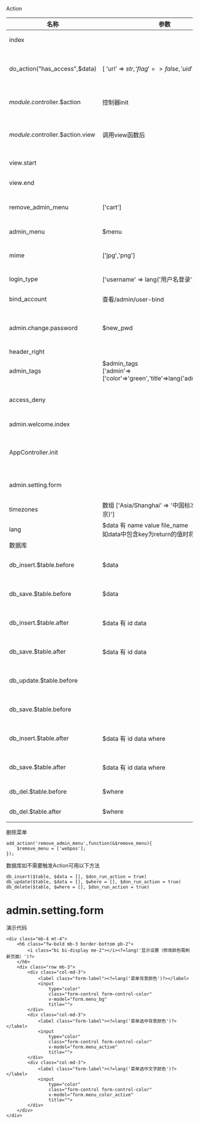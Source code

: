 Action

 

| 名称 | 参数 | 说明 |
| --- | --- |--- |
| index|  | 网站首页 | 
| do_action("has_access",$data) | [ 'url' => $str, 'flag' => false, 'uid'=>$uid,] | flag为true时有权限 |  
| $module.$controller.$action | 控制器init | 控制器初始化 | 
| $module.$controller.$action.view | 调用view函数后 | 调用view函数后 |
| view.start | | 视图开始 |
| view.end | | 视图结束 |
| remove_admin_menu | ['cart'] | 移除后台菜单 |
| admin_menu | $menu | 后台菜单 |
| mime | ['jpg','png'] | 扩展mime类型 |
| login_type | ['username' => lang('用户名登录')] | 登录方式 |
| bind_account | 查看/admin/user-bind | 绑定账号 | 
| admin.change.password | $new_pwd | 管理员修改密码 | 
| header_right | | | 管理界面头部右侧 | 
| admin_tags | $admin_tags <br> ['admin'=>['color'=>'green','title'=>lang('admin_user'),]] | 管理员tag显示 | 
| access_deny | | 无权限访问 |
| admin.welcome.index | | 后台首页 | 
| AppController.init | | 基类控制器HOOK | 
| admin.setting.form | | 后台设置表单 | 
| timezones | 数组 ['Asia/Shanghai' => '中国标准时间 (北京)'] | 设置时区 |  
| lang | $data 有 name value file_name <br>如data中包含key为return的值时将阻止翻译 | 多语言|
| 数据库 | | |
| db_insert.$table.before |$data |写入记录前|
| db_save.$table.before |$data |写入记录前|
| db_insert.$table.after |$data 有 id data |写入记录后|
| db_save.$table.after | $data  有 id data |写入记录后|
| db_update.$table.before ||更新记录前|
| db_save.$table.before | | 更新记录前 |
| db_insert.$table.after | $data 有 id data where |更新记录后|
| db_save.$table.after | $data  有 id data where |更新记录后|
| db_del.$table.before | $where | 删除前|
| db_del.$table.after | $where | 删除前| 

删除菜单

~~~
add_action('remove_admin_menu',function(&$remove_menu){
    $remove_menu = ['webpos'];
});
~~~

数据库如不需要触发Action可用以下方法

~~~
db_insert($table, $data = [], $don_run_action = true) 
db_update($table, $data = [], $where = [], $don_run_action = true)
db_delete($table, $where = [], $don_run_action = true)
~~~



# admin.setting.form

演示代码
~~~
<div class="mb-4 mt-4">
    <h6 class="fw-bold mb-3 border-bottom pb-2">
        <i class="bi bi-display me-2"></i><?=lang('显示设置（修改颜色需刷新页面）')?>
    </h6>
    <div class="row mb-3">
        <div class="col-md-3">
            <label class="form-label"><?=lang('菜单背景颜色')?></label>
            <input
                type="color"
                class="form-control form-control-color"
                v-model="form.menu_bg" 
                title="">
        </div>
        <div class="col-md-3">
            <label class="form-label"><?=lang('菜单选中背景颜色')?></label>
            <input
                type="color"
                class="form-control form-control-color"
                v-model="form.menu_active" 
                title="">
        </div>
        <div class="col-md-3">
            <label class="form-label"><?=lang('菜单选中文字颜色')?></label>
            <input
                type="color"
                class="form-control form-control-color"
                v-model="form.menu_color_active" 
                title="">
        </div>
    </div> 
</div>
~~~

